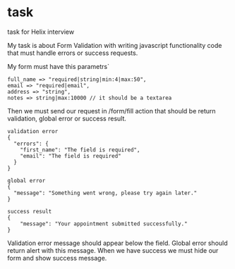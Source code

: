 # task

task for Helix interview

My task is about Form Validation with writing javascript functionality code that must handle errors or success requests.

My form must have this parametrs`

```
full_name => "required|string|min:4|max:50",
email => "required|email",
address => "string",
notes => string|max:10000 // it should be a textarea
```

Then we must send our request in /form/fill action that should be return validation, global error or success result.

```
validation error
{
  "errors": {
    "first_name": "The field is required",
    "email": "The field is required"
  }
}

global error
{
  "message": "Something went wrong, please try again later."
}

success result
{
    "message": "Your appointment submitted successfully."
}
```


Validation error message should appear below the field.
Global error should return alert with this message.
When we have success we must hide our form and show success message.
